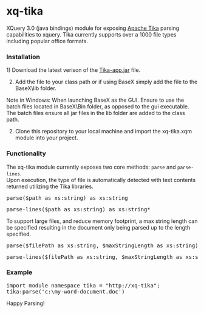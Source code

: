 # xq-tika
XQuery 3.0 (java bindings) module for exposing <a href="https://tika.apache.org/download.html">Apache Tika</a> parsing capabilities to xquery. Tika currently supports over a 1000 file types including popular office formats.<br />

<h3>Installation</h3>
1) Download the latest verison of the <a href="https://tika.apache.org/download.html">Tika-app.jar</a> file. 

2) Add the file to your class path or if using BaseX simply add the file to the BaseX\lib folder. 
<p />
Note in Windows: When launching BaseX as the GUI. Ensure to use the batch files located in BaseX\Bin folder, as opposed to the gui executable. The batch files ensure all jar files in the lib folder are added to the class path. 
<p />

2) Clone this repository to your local machine and import the xq-tika.xqm module into your project.

<h3>Functionality</h3>
The xq-tika module currently exposes two core methods: <code>parse</code> and <code>parse-lines</code>. <br />
Upon execution, the type of file is automatically detected with text contents returned utilizing the Tika libraries. <br />

<pre>parse($path as xs:string) as xs:string</pre>
<pre>parse-lines($path as xs:string) as xs:string*</pre>
To support large files, and reduce memory footprint, a max string length can be specified resulting in the document only being parsed up to the length specified.
<pre>parse($filePath as xs:string, $maxStringLength as xs:string) as xs:string</pre>
<pre>parse-lines($filePath as xs:string, $maxStringLength as xs:string) as xs:string*</pre>

<h3>Example</h3>

<pre>
import module namespace tika = "http://xq-tika";
tika:parse('c:\my-word-document.doc')
</pre>


Happy Parsing!



